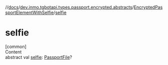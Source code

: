 //[docs](../../../index.md)/[dev.inmo.tgbotapi.types.passport.encrypted.abstracts](../index.md)/[EncryptedPassportElementWithSelfie](index.md)/[selfie](selfie.md)



# selfie  
[common]  
Content  
abstract val [selfie](selfie.md): [PassportFile](../../dev.inmo.tgbotapi.types.passport.encrypted/-passport-file/index.md)?  



